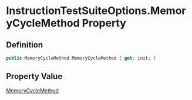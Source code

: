 # InstructionTestSuiteOptions.MemoryCycleMethod Property
## Definition

```c#
public MemoryCycleMethod MemoryCycleMethod { get; init; }
```

## Property Value

[MemoryCycleMethod](MrKWatkins.EmulatorTestSuites.Z80.Instruction.MemoryCycleMethod.md)
